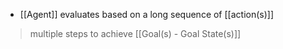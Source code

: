 - [[Agent]] evaluates based on a long sequence of [[action(s)]]

>multiple steps to achieve [[Goal(s) - Goal State(s)]]